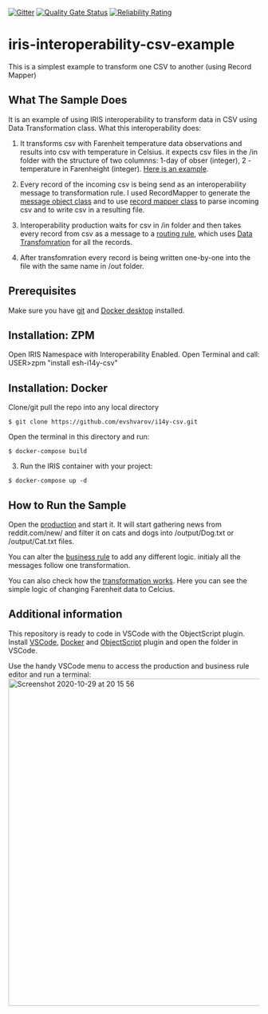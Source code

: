 [![Gitter](https://img.shields.io/badge/Available%20on-Intersystems%20Open%20Exchange-00b2a9.svg)](https://openexchange.intersystems.com/package/iris-interoperability-template)
 [![Quality Gate Status](https://community.objectscriptquality.com/api/project_badges/measure?project=intersystems_iris_community%2Firis-interoperability-template&metric=alert_status)](https://community.objectscriptquality.com/dashboard?id=intersystems_iris_community%2Firis-interoperability-template)
 [![Reliability Rating](https://community.objectscriptquality.com/api/project_badges/measure?project=intersystems_iris_community%2Firis-interoperability-template&metric=reliability_rating)](https://community.objectscriptquality.com/dashboard?id=intersystems_iris_community%2Firis-interoperability-template)
# iris-interoperability-csv-example
This is a simplest example to transform one CSV to another (using Record Mapper)
## What The Sample Does

It is an example of using IRIS interoperability to transform data in CSV using Data Transformation class.
What this interoperability does:
1. It transforms csv with Farenheit temperature data observations and results into csv with temperature in Celsius.
it expects  csv files in the /in folder with the structure of two columnns: 1-day of obser (integer), 2 - temperature in Farenheight (integer). [Here is an example](https://github.com/evshvarov/i14y-csv/blob/master/data/data.csv).

2. Every record of the incoming csv is being send as an interoperability message to transformation rule. I used RecordMapper to generate the [message object class](https://github.com/evshvarov/i14y-csv/blob/master/src/esh/i14y/csv/CelciusCSV/Record.cls) and to use [record mapper class](https://github.com/evshvarov/i14y-csv/blob/master/src/esh/i14y/csv/CelciusCSV.cls) to parse incoming csv and to write csv in a resulting file.

3. Interoperability production waits for csv in /in folder and then takes every record from csv as a message to a [routing rule](https://github.com/evshvarov/i14y-csv/blob/master/src/esh/i14y/csv/F2CRoutingRule.cls), which uses [Data Transfomration](https://github.com/evshvarov/i14y-csv/blob/master/src/esh/i14y/csv/F2C.cls) for all the records. 
4. After transfomration every record is being written one-by-one into the file with the same name in /out folder.


## Prerequisites
Make sure you have [git](https://git-scm.com/book/en/v2/Getting-Started-Installing-Git) and [Docker desktop](https://www.docker.com/products/docker-desktop) installed.

## Installation: ZPM

Open IRIS Namespace with Interoperability Enabled.
Open Terminal and call:
USER>zpm "install esh-i14y-csv"

## Installation: Docker
Clone/git pull the repo into any local directory

```
$ git clone https://github.com/evshvarov/i14y-csv.git
```

Open the terminal in this directory and run:

```
$ docker-compose build
```

3. Run the IRIS container with your project:

```
$ docker-compose up -d
```



## How to Run the Sample

Open the [production](http://localhost:52796/csp/user/EnsPortal.ProductionConfig.zen?PRODUCTION=esh.i14y.csv.F2CProduction) and start it.
It will start gathering news from reddit.com/new/ and filter it on cats and dogs into /output/Dog.txt or /output/Cat.txt files.

You can alter the [business rule](http://localhost:52796/csp/user/EnsPortal.RuleEditor.zen?RULE=esh.i14y.csv.F2CRoutingRule) to add any different logic. initialy all the messages follow one transformation.


You can also check how the [transformation works](http://localhost:52796/csp/user/EnsPortal.DTLEditor.zen?DT=esh.i14y.csv.F2C.dtl). Here you can see the simple logic of changing Farenheit data to Celcius.


## Additional information 

This repository is ready to code in VSCode with the ObjectScript plugin.
Install [VSCode](https://code.visualstudio.com/), [Docker](https://marketplace.visualstudio.com/items?itemName=ms-azuretools.vscode-docker) and [ObjectScript](https://marketplace.visualstudio.com/items?itemName=daimor.vscode-objectscript) plugin and open the folder in VSCode.

Use the handy VSCode menu to access the production and business rule editor and run a terminal:
<img width="656" alt="Screenshot 2020-10-29 at 20 15 56" src="https://user-images.githubusercontent.com/2781759/97608650-aa673480-1a23-11eb-999e-61e889304e59.png">
